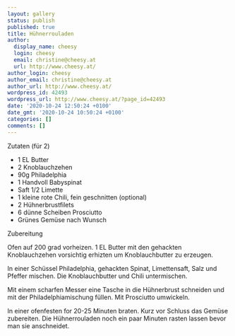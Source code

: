 ```yaml
---
layout: gallery
status: publish
published: true
title: Hühnerrouladen
author:
  display_name: cheesy
  login: cheesy
  email: christine@cheesy.at
  url: http://www.cheesy.at/
author_login: cheesy
author_email: christine@cheesy.at
author_url: http://www.cheesy.at/
wordpress_id: 42493
wordpress_url: http://www.cheesy.at/?page_id=42493
date: '2020-10-24 12:50:24 +0100'
date_gmt: '2020-10-24 10:50:24 +0100'
categories: []
comments: []
---
```

<!-- wp:paragraph -->
Zutaten (für 2)
<!-- /wp:paragraph -->
<!-- wp:list -->
- 1 EL Butter
- 2 Knoblauchzehen
- 90g Philadelphia
- 1 Handvoll Babyspinat
- Saft 1/2 Limette
- 1 kleine rote Chili, fein geschnitten (optional)
- 2 Hühnerbrustfilets
- 6 dünne Scheiben Prosciutto
- Grünes Gemüse nach Wunsch
<!-- /wp:list -->
<!-- wp:paragraph -->
Zubereitung
<!-- /wp:paragraph -->
<!-- wp:paragraph -->
Ofen auf 200 grad vorheizen. 1 EL Butter mit den gehackten Knoblauchzehen vorsichtig erhizten um Knoblauchbutter zu erzeugen.
<!-- /wp:paragraph -->
<!-- wp:paragraph -->
In einer Schüssel Philadelphia, gehackten Spinat, Limettensaft, Salz und Pfeffer mischen. Die Knoblauchbutter und Chili untermischen.
<!-- /wp:paragraph -->
<!-- wp:paragraph -->
Mit einem scharfen Messer eine Tasche in die Hühnerbrust schneiden und mit der Philadelphiamischung füllen. Mit Prosciutto umwickeln.
<!-- /wp:paragraph -->
<!-- wp:paragraph -->
In einer ofenfesten for 20-25 Minuten braten. Kurz vor Schluss das Gemüse zubereiten. Die Hühnerrouladen noch ein paar Minuten rasten lassen bevor man sie anschneidet.
<!-- /wp:paragraph -->
<!-- wp:image {"id":42495} -->
<figure class="wp-block-image"><img src="http://www.cheesy.at/wp-content/uploads/Hu%CC%88hnerrouladen-2.jpg" alt="" class="wp-image-42495"></figure>
<!-- /wp:image -->
<!-- wp:image {"id":42494} -->
<figure class="wp-block-image"><img src="http://www.cheesy.at/wp-content/uploads/Hu%CC%88hnerrouladen-1.jpg" alt="" class="wp-image-42494"></figure>
<!-- /wp:image -->
